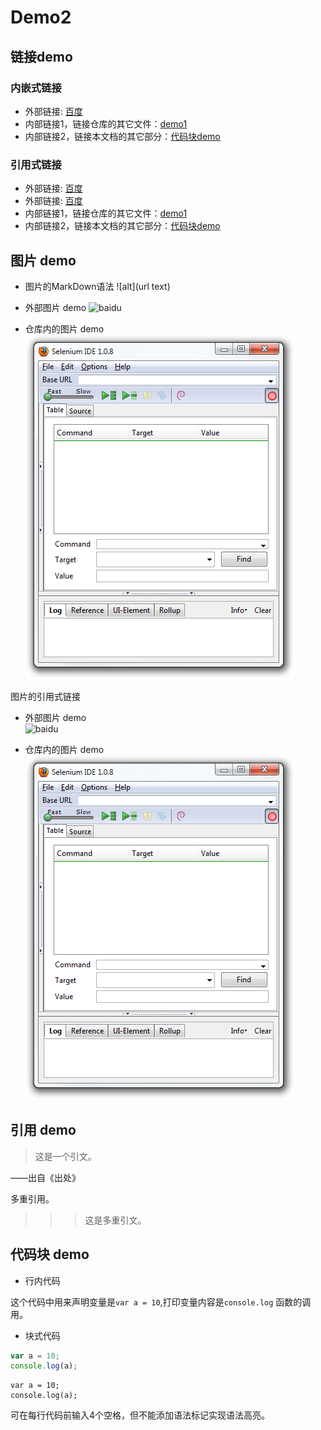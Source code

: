 # Demo2

## 链接demo

### 内嵌式链接
- 外部链接: [百度](http://www.baidu.com)
- 内部链接1，链接仓库的其它文件：[demo1](demo1.md)
- 内部链接2，链接本文档的其它部分：[代码块demo](demo2.md#代码块-demo)

### 引用式链接
- 外部链接: [百度]
- 外部链接: [百度][baidu]
- 内部链接1，链接仓库的其它文件：[demo1]
- 内部链接2，链接本文档的其它部分：[代码块demo]

## 图片 demo

- 图片的MarkDown语法
![alt](url text)
- 外部图片 demo
![baidu](https://www.baidu.com/img/bd_logo1.png "百度网站")

- 仓库内的图片 demo
![](images/open.png)

图片的引用式链接

- 外部图片 demo  
![baidu][baidu_logo]

- 仓库内的图片 demo
![][open_png]

## 引用 demo

> 这是一个引文。

——出自《出处》

多重引用。
>>> 这是多重引文。

## 代码块 demo

- 行内代码

这个代码中用来声明变量是`var a = 10`,打印变量内容是`console.log` 函数的调用。

- 块式代码

```javascript
var a = 10;
console.log(a);
```
    var a = 10;
    console.log(a);
可在每行代码前输入4个空格，但不能添加语法标记实现语法高亮。  



<!--- 下面是文档中用到的链接 --->
[百度]: http://www.baidu.com
[baidu]: http://www.baidu.com
[demo1]: demo1.md
[代码块demo]: demo2.md#代码块-demo

[open_png]: images/open.png
[baidu_logo]: https://www.baidu.com/img/bd_logo1.png
